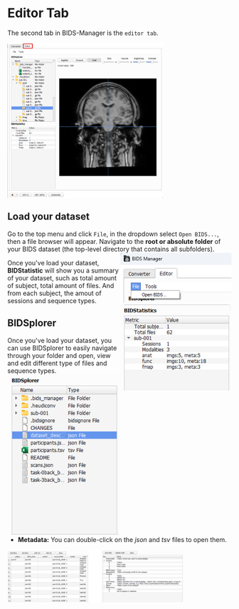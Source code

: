 # Editor Tab
The second tab in BIDS-Manager is the `editor tab`. 

<img src="../static/editor/00_general.png" alt="open bids" width="350px" align="center">



## Load your dataset
Go to the top menu and click `File`, in the dropdown select `Open BIDS...`, then a file browser will appear. Navigate to the **root or absolute folder** of your BIDS dataset (the top-level directory that contains all subfolders). <img src="../static/editor/01_open.png" alt="open bids" width="250px" align="right">



Once you've load your dataset, **BIDStatistic** will show you a summary of your dataset, such as total amount of subject, total amount of files. And from each subject, the amout of sessions and sequence types. <img src="../static/editor/01_bidstatistic.png" alt="open bids" width="250px" align="right">



## BIDSplorer
Once you've load your dataset, you can use BIDSplorer to easily navigate through your folder and open, view and edit different type of files and sequence types. <img src="../static/editor/02_bidsplorer.png" alt="open bids" width="250px" align="right">



* **Metadata:** You can double-click on the _json_ and _tsv_ files to open them. 

<img src="../static/editor/02_metadata.png" alt="json" width="400px" align="center">
